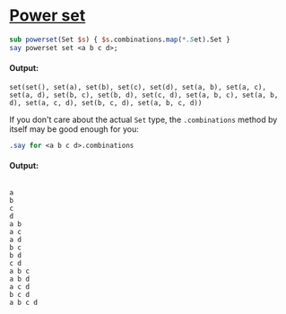 [1]: https://rosettacode.org/wiki/Power_set

# [Power set][1]

```perl
sub powerset(Set $s) { $s.combinations.map(*.Set).Set }
say powerset set <a b c d>;
```

#### Output:
```
set(set(), set(a), set(b), set(c), set(d), set(a, b), set(a, c), set(a, d), set(b, c), set(b, d), set(c, d), set(a, b, c), set(a, b, d), set(a, c, d), set(b, c, d), set(a, b, c, d))
```


If you don't care about the actual `Set` type, the `.combinations` method by itself may be good enough for you:

```perl
.say for <a b c d>.combinations
```

#### Output:
```
 
a
b
c
d
a b
a c
a d
b c
b d
c d
a b c
a b d
a c d
b c d
a b c d
```